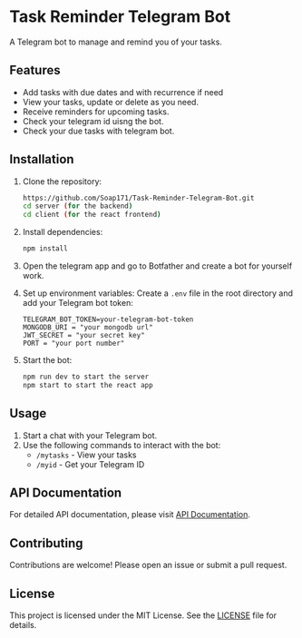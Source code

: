 # Task Reminder Telegram Bot

A Telegram bot to manage and remind you of your tasks.

## Features

- Add tasks with due dates and with recurrence if need
- View your tasks, update or delete as you need.
- Receive reminders for upcoming tasks.
- Check your telegram id uisng the bot.
- Check your due tasks with telegram bot.

## Installation

1. Clone the repository:
    ```bash
    https://github.com/Soap171/Task-Reminder-Telegram-Bot.git
    cd server (for the backend)
    cd client (for the react frontend)
    ```

2. Install dependencies:
    ```bash
    npm install
    ```
3. Open the telegram app and go to Botfather and create a bot for yourself work.
4. Set up environment variables:
    Create a `.env` file in the root directory and add your Telegram bot token:
    ```env
    TELEGRAM_BOT_TOKEN=your-telegram-bot-token
    MONGODB_URI = "your mongodb url"
    JWT_SECRET = "your secret key"
    PORT = "your port number"
    ```

5. Start the bot:
    ```bash
    npm run dev to start the server
    npm start to start the react app
    ```

## Usage
 
1. Start a chat with your Telegram bot.
2. Use the following commands to interact with the bot:
    - `/mytasks` - View your tasks
    - `/myid` - Get your Telegram ID

## API Documentation

For detailed API documentation, please visit [API Documentation](https://documenter.getpostman.com/view/33861954/2sA3s1pCcg).

## Contributing

Contributions are welcome! Please open an issue or submit a pull request.

## License

This project is licensed under the MIT License. See the [LICENSE](LICENSE) file for details.
